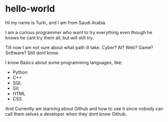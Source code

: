 # hello-world

Hi my name is Turki, and I am from Saudi Arabia.

I am a curious programmer who want to try everything even though he knows he cant try them all, but will still try.

Till now I am not sure about what path ill take. Cyber? AI? Web? Game? Software? Still dont know.

I know Basics about some programming languages, like:
- Python
- C++
- SQL
- Git
- HTML
- CSS

And Currently am learning about Github and how to use it since nobody can call them selves a developer when they dont know Github.
